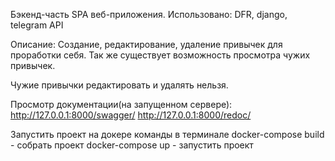 Бэкенд-часть SPA веб-приложения. 
Использовано: DFR, django, telegram API

Описание:
Создание, редактирование, удаление привычек для проработки себя.
Так же существует возможность просмотра чужих привычек.

Чужие привычки редактировать и удалять нельзя.

Просмотр документации(на запущенном сервере):
http://127.0.0.1:8000/swagger/
http://127.0.0.1:8000/redoc/

Запустить проект на докере команды в терминале
docker-compose build - собрать проект
docker-compose up - запустить проект
